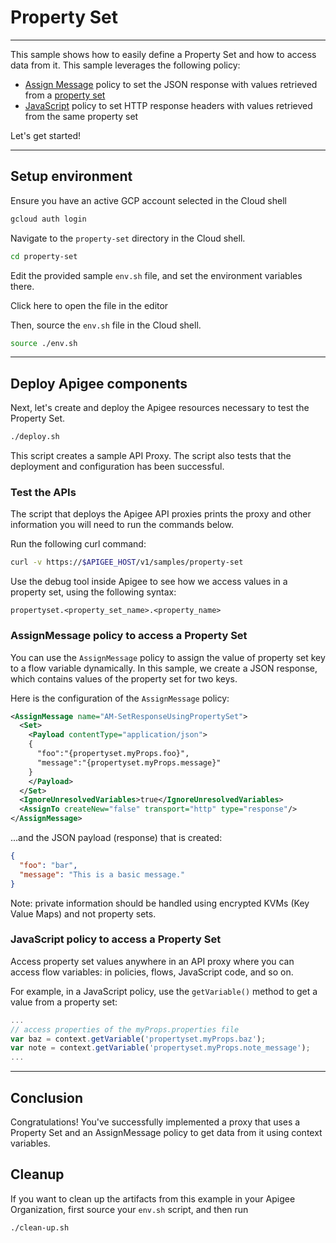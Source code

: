 # Property Set

---
This sample shows how to easily define a Property Set and how to
access data from it.
This sample leverages the following policy:

* [Assign Message](https://cloud.google.com/apigee/docs/api-platform/reference/policies/assign-message-policy?hl=en) policy to set the JSON response with values retrieved from a [property set](https://cloud.google.com/apigee/docs/api-platform/cache/property-sets)
* [JavaScript](https://cloud.google.com/apigee/docs/api-platform/reference/policies/javascript-policy?hl=en) policy to set HTTP response headers with values
retrieved from the same property set

Let's get started!

---

## Setup environment

Ensure you have an active GCP account selected in the Cloud shell

```sh
gcloud auth login
```

Navigate to the `property-set` directory in the Cloud shell.

```sh
cd property-set
```

Edit the provided sample `env.sh` file, and set the environment variables there.

Click <walkthrough-editor-open-file filePath="property-set/env.sh">here</walkthrough-editor-open-file> to open the file in the editor

Then, source the `env.sh` file in the Cloud shell.

```sh
source ./env.sh
```

---

## Deploy Apigee components

Next, let's create and deploy the Apigee resources necessary to test the Property Set.

```sh
./deploy.sh
```

This script creates a sample API Proxy. The script also tests that the deployment and configuration has been successful.

### Test the APIs

The script that deploys the Apigee API proxies prints the proxy and other information you will need to run the commands below.

Run the following curl command:

```sh
curl -v https://$APIGEE_HOST/v1/samples/property-set
```

Use the debug tool inside Apigee to see how we access values in a property set, using the following syntax:

```propertyset.<property_set_name>.<property_name>```

### AssignMessage policy to access a Property Set

You can use the ```AssignMessage``` policy to assign the value of property set key to a flow variable dynamically.
In this sample, we create a JSON response, which contains values of the property set for two keys.

Here is the configuration of the ```AssignMessage``` policy:

```xml
<AssignMessage name="AM-SetResponseUsingPropertySet">
  <Set>
    <Payload contentType="application/json">
    {
      "foo":"{propertyset.myProps.foo}",
      "message":"{propertyset.myProps.message}"
    }
    </Payload>
  </Set>
  <IgnoreUnresolvedVariables>true</IgnoreUnresolvedVariables>
  <AssignTo createNew="false" transport="http" type="response"/>
</AssignMessage>
```

...and the JSON payload (response) that is created:

```json
{
  "foo": "bar",
  "message": "This is a basic message."
}
```

Note: private information should be handled using encrypted
KVMs (Key Value Maps) and not property sets.

### JavaScript policy to access a Property Set

Access property set values anywhere in an API proxy where you can access flow variables:
in policies, flows, JavaScript code, and so on.

For example, in a JavaScript policy, use the ```getVariable()``` method
to get a value from a property set:

```javascript
...
// access properties of the myProps.properties file
var baz = context.getVariable('propertyset.myProps.baz');
var note = context.getVariable('propertyset.myProps.note_message');
...
```

---

## Conclusion

<walkthrough-conclusion-trophy></walkthrough-conclusion-trophy>

Congratulations! You've successfully implemented a proxy that uses a Property Set and an AssignMessage
policy to get data from it using context variables.

<walkthrough-inline-feedback></walkthrough-inline-feedback>

## Cleanup

If you want to clean up the artifacts from this example in your Apigee Organization, first source your `env.sh` script, and then run

```bash
./clean-up.sh
```
